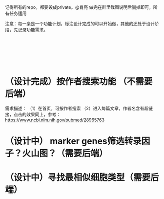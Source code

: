 记得所有的repo，都要设成private。@肖亮  做完在群里截图说明后删掉即可，所有任务适用

注意：每一条是一个功能计划，标注设计完成的可以开始做，其他的还处于设计阶段，先记录功能需求。

<br><br><br><br><br>

# （设计完成）按作者搜索功能 （不需要后端）
需求描述：
（1）在首页，可按作者搜索
（2）进入每篇文章，作者名含有超链接，点击的效果同上，参考：https://www.ncbi.nlm.nih.gov/pubmed/28965763


# （设计中） marker genes筛选转录因子？火山图？（需要后端）

# （设计中）寻找最相似细胞类型（需要后端）
